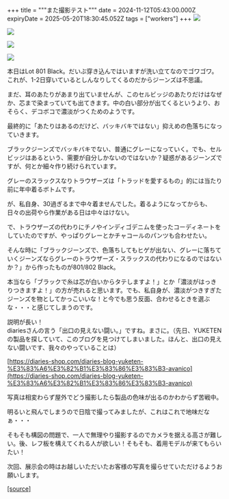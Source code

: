 +++
title = """また撮影テスト"""
date = 2024-11-12T05:43:00.000Z
expiryDate = 2025-05-20T18:30:45.052Z
tags = ["workers"]
+++
[![](https://blogger.googleusercontent.com/img/b/R29vZ2xl/AVvXsEhnKucvkHghn2jNET0jIxhklPNX_cDbAzRuwPQfeYJ9jvLT7yYEDrgLncDZtqwuUmlETYHRNcSEeB75GIFTBnfRyBbLeUZJoPqVqUfoUVFi2ndYvK9NYaoHciF2G4KdA78FmiE8WqhmURQAe6F1ixetXBCgXeezhqmI-YXpZdJpHm-zXuP35DKdFSVrMOk/w456-h640/DSC_4905.jpg)](https://blogger.googleusercontent.com/img/b/R29vZ2xl/AVvXsEhnKucvkHghn2jNET0jIxhklPNX_cDbAzRuwPQfeYJ9jvLT7yYEDrgLncDZtqwuUmlETYHRNcSEeB75GIFTBnfRyBbLeUZJoPqVqUfoUVFi2ndYvK9NYaoHciF2G4KdA78FmiE8WqhmURQAe6F1ixetXBCgXeezhqmI-YXpZdJpHm-zXuP35DKdFSVrMOk/s2000/DSC_4905.jpg)

  

[![](https://blogger.googleusercontent.com/img/b/R29vZ2xl/AVvXsEhoIzPs-tz0oO8295Go-Dot5U-3WL-fhJXFbUvUk5lsn-kThfZaJOv8PoSemXleT_VVrPAeAb7fXsUkJr9jyCCzOIwiEFBGDrYcISfsMcT5pA74q0ceyUZQXnbOgMMsT5Xa5jBEBTC15l6jkgkUey0yP9w6qUh-QkNBV9A2roySSSkbmsgfFoo25ma50Zc/w456-h640/DSC_4902.jpg)](https://blogger.googleusercontent.com/img/b/R29vZ2xl/AVvXsEhoIzPs-tz0oO8295Go-Dot5U-3WL-fhJXFbUvUk5lsn-kThfZaJOv8PoSemXleT_VVrPAeAb7fXsUkJr9jyCCzOIwiEFBGDrYcISfsMcT5pA74q0ceyUZQXnbOgMMsT5Xa5jBEBTC15l6jkgkUey0yP9w6qUh-QkNBV9A2roySSSkbmsgfFoo25ma50Zc/s2000/DSC_4902.jpg)

  

[![](https://blogger.googleusercontent.com/img/b/R29vZ2xl/AVvXsEhmHDxPvlQwyh-lJyrATTQM9eRFBuszM06it0pCM6dGitYUwcsJuUxaBatQinlVN25x9jt-as2siiDEUHN-7SdiuduTK4eTUEfvI5mS1i9zYEe5Xex6jNhhsKAxRcnNOHDIhk1Ngdagb3o_o2zO2nv7QU30PLQfJCbbdhvY66wIB7XAJd1mpvRMDA8eUPM/w456-h640/DSC_4899.jpg)](https://blogger.googleusercontent.com/img/b/R29vZ2xl/AVvXsEhmHDxPvlQwyh-lJyrATTQM9eRFBuszM06it0pCM6dGitYUwcsJuUxaBatQinlVN25x9jt-as2siiDEUHN-7SdiuduTK4eTUEfvI5mS1i9zYEe5Xex6jNhhsKAxRcnNOHDIhk1Ngdagb3o_o2zO2nv7QU30PLQfJCbbdhvY66wIB7XAJd1mpvRMDA8eUPM/s2000/DSC_4899.jpg)

  

[![](https://blogger.googleusercontent.com/img/b/R29vZ2xl/AVvXsEiLn53wjDEnqUPFk1ZE6r8SPKGhwDXcYO3lcfuI1pgvQindX1Cyajbc3pmDWSAvXemBO9aS-WGbVS8UlHLABVhMw0sw8Rsd9ffFP2CGhMpIdufdShpjEVcmgWwSeKD_jFAdlNuPDhzlKqU6jYQ_Gqu53iC0DAze1ic2YbZpurtojakpKErwILuYLjLkR0I/w458-h640/DSC_4897.jpg)](https://blogger.googleusercontent.com/img/b/R29vZ2xl/AVvXsEiLn53wjDEnqUPFk1ZE6r8SPKGhwDXcYO3lcfuI1pgvQindX1Cyajbc3pmDWSAvXemBO9aS-WGbVS8UlHLABVhMw0sw8Rsd9ffFP2CGhMpIdufdShpjEVcmgWwSeKD_jFAdlNuPDhzlKqU6jYQ_Gqu53iC0DAze1ic2YbZpurtojakpKErwILuYLjLkR0I/s2000/DSC_4897.jpg)

  

本日はLot 801 Black。だいぶ穿き込んではいますが洗い立てなのでゴワゴワ。これが、1-2日穿いているとしんなりしてくるのだからジーンズは不思議。

まだ、耳のあたりがあまり出ていませんが、このセルビッジのあたりだけはなぜか、芯まで染まっていても出てきます。中の白い部分が出てくるというより、おそらく、デコボコで濃淡がつくためのようです。

最終的に「あたりはあるのだけど、バッキバキではない」抑えめの色落ちになっていきます。

ブラックジーンズでバッキバキでない、普通にグレーになっていく。でも、セルビッジはあるという、需要が自分しかないのではないか？疑惑があるジーンズですが、何とか細々作り続けられています。

  

グレーのスラックスなりトラウザーズは「トラッドを愛するもの」的には当たり前に年中着るボトムです。

が、私自身、30過ぎるまで中々着ませんでした。着るようになってからも、日々の出荷やら作業がある日は中々はけない。

で、トラウザーズの代わりにチノやインディゴデニムを使ったコーディネートをしていたのですが、やっぱりグレーとかチャコールのパンツも合わせたい。

そんな時に「ブラックジーンズで、色落ちしてもヒゲが出ない、グレーに落ちていくジーンズならグレーのトラウザーズ・スラックスの代わりになるのではないか？」から作ったものが801/802 Black。

  

本当なら「ブラックで糸は芯が白いからタテしますよ！」とか「濃淡がはっきりつきますよ！」の方が売れると思います。でも、私自身が、濃淡がつきすぎたジーンズを物としてかっこいいな！と今でも思う反面、合わせるときを選ぶな・・・と感じてしまうのです。

説明が長い！  
diariesさんの言う「出口の見えない闘い。」ですね。まさに。（先日、YUKETENの製品を探していて、このブログを見つけてしまいました。ほんと、出口の見えない闘いです、我々のやっていることは）

[https://diaries-shop.com/diaries-blog-yuketen-%E3%83%A6%E3%82%B1%E3%83%86%E3%83%B3-avanico](https://diaries-shop.com/diaries-blog-yuketen-%E3%83%A6%E3%82%B1%E3%83%86%E3%83%B3-avanico)

  

写真は相変わらず屋外でどう撮影したら製品の色味が出るのかわからず苦戦中。

明るいと飛んでしまうので日陰で撮ってみましたが、これはこれで地味だなぁ・・・

そもそも構図の問題で、一人で無理やり撮影するのでカメラを据える高さが難しい。後、レフ板を構えてくれる人が欲しい！そもそも、着用モデルが来てもらいたい！

次回、展示会の時はお越しいただいたお客様の写真を撮らせていただけるようお願いします。

[[source]](https://eworkers.blogspot.com/2024/11/blog-post_12.html)
